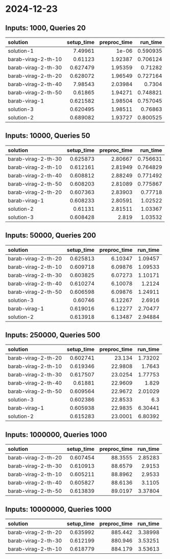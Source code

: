 # 2024-12-23

## Inputs: 1000, Queries 20

| solution            |   setup_time |   preproc_time |   run_time |
|:--------------------|-------------:|---------------:|-----------:|
| solution-1          |     7.49961  |        1e-06   |   0.590935 |
| barab-virag-2-th-10 |     0.61123  |        1.92387 |   0.706124 |
| barab-virag-2-th-30 |     0.627479 |        1.95359 |   0.71282  |
| barab-virag-2-th-20 |     0.628072 |        1.96549 |   0.727164 |
| barab-virag-2-th-40 |     7.98543  |        2.03984 |   0.7304   |
| barab-virag-2-th-50 |     0.61865  |        1.94271 |   0.748821 |
| barab-virag-1       |     0.621582 |        1.98504 |   0.757045 |
| solution-3          |     0.620495 |        1.98511 |   0.76863  |
| solution-2          |     0.689082 |        1.93727 |   0.800525 |

## Inputs: 10000, Queries 50

| solution            |   setup_time |   preproc_time |   run_time |
|:--------------------|-------------:|---------------:|-----------:|
| barab-virag-2-th-30 |     0.625873 |        2.80667 |   0.756631 |
| barab-virag-2-th-10 |     0.612161 |        2.81949 |   0.764829 |
| barab-virag-2-th-40 |     0.608812 |        2.88249 |   0.771492 |
| barab-virag-2-th-50 |     0.608203 |        2.81089 |   0.775867 |
| barab-virag-2-th-20 |     0.607363 |        2.83903 |   0.77718  |
| barab-virag-1       |     0.608233 |        2.80591 |   1.02522  |
| solution-2          |     0.61131  |        2.81511 |   1.03367  |
| solution-3          |     0.608428 |        2.819   |   1.03532  |

## Inputs: 50000, Queries 200

| solution            |   setup_time |   preproc_time |   run_time |
|:--------------------|-------------:|---------------:|-----------:|
| barab-virag-2-th-20 |     0.625813 |        6.10347 |    1.09457 |
| barab-virag-2-th-10 |     0.609718 |        6.09876 |    1.09533 |
| barab-virag-2-th-30 |     0.603825 |        6.07273 |    1.10171 |
| barab-virag-2-th-40 |     0.610274 |        6.10078 |    1.2124  |
| barab-virag-2-th-50 |     0.606598 |        6.09876 |    1.24911 |
| solution-3          |     0.60746  |        6.12267 |    2.6916  |
| barab-virag-1       |     0.619016 |        6.12277 |    2.70477 |
| solution-2          |     0.613918 |        6.13487 |    2.94884 |

## Inputs: 250000, Queries 500

| solution            |   setup_time |   preproc_time |   run_time |
|:--------------------|-------------:|---------------:|-----------:|
| barab-virag-2-th-20 |     0.602741 |        23.134  |    1.73202 |
| barab-virag-2-th-10 |     0.619346 |        22.9808 |    1.7643  |
| barab-virag-2-th-30 |     0.617507 |        23.0254 |    1.77753 |
| barab-virag-2-th-40 |     0.61881  |        22.9609 |    1.829   |
| barab-virag-2-th-50 |     0.609564 |        22.9672 |    2.01029 |
| solution-3          |     0.602386 |        22.8533 |    6.3     |
| barab-virag-1       |     0.605938 |        22.9835 |    6.30441 |
| solution-2          |     0.615283 |        23.0001 |    6.80392 |

## Inputs: 1000000, Queries 1000

| solution            |   setup_time |   preproc_time |   run_time |
|:--------------------|-------------:|---------------:|-----------:|
| barab-virag-2-th-20 |     0.607454 |        88.3555 |    2.85283 |
| barab-virag-2-th-30 |     0.610913 |        88.6579 |    2.9153  |
| barab-virag-2-th-10 |     0.605211 |        88.8962 |    2.9533  |
| barab-virag-2-th-40 |     0.605827 |        88.6136 |    3.1105  |
| barab-virag-2-th-50 |     0.613839 |        89.0197 |    3.37804 |

## Inputs: 10000000, Queries 1000

| solution            |   setup_time |   preproc_time |   run_time |
|:--------------------|-------------:|---------------:|-----------:|
| barab-virag-2-th-20 |     0.635992 |        885.442 |    3.38998 |
| barab-virag-2-th-30 |     0.612199 |        880.946 |    3.53251 |
| barab-virag-2-th-10 |     0.618779 |        884.179 |    3.53613 |
